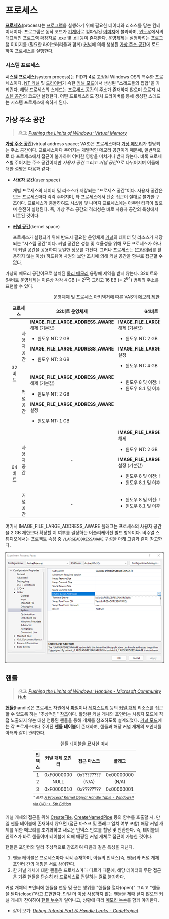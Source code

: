 # 프로세스
**[프로세스](https://en.wikipedia.org/wiki/Process_(computing))**(process)는 [프로그램](https://en.wikipedia.org/wiki/Computer_program)을 실행하기 위해 필요한 데이터와 리소스를 담는 컨테이너이다. 프로그램은 동작 코드가 [기계어](https://en.wikipedia.org/wiki/Machine_code)로 컴파일된 [이미지](https://en.wikipedia.org/wiki/Executable)에 불과하며, [윈도우](Windows.md)에서의 대표적인 프로그램 확장자로 [.exe](https://en.wikipedia.org/wiki/.exe) 및 [.dll](https://en.wikipedia.org/wiki/Dynamic-link_library) 등이 존재한다. [운영체제](https://en.wikipedia.org/wiki/Operating_system)는 실행하려는 프로그램 이미지를 (필요한 라이브러리들과 함께) [커널](Kernel.md)에 의해 생성된 [가상 주소 공간](#가상-주소-공간)에 로드하여 프로세스를 실행한다.

### 시스템 프로세스
**시스템 프로세스**(system process)는 PID가 4로 고정된 Windows OS의 특수한 프로세스이다. [NT 커널](Kernel.md#nt-커널) 및 [드라이버](Driver.md)가 속한 [커널 모드](Processor.md#권한-수준)에서 생성된 "스레드들의 집합"을 가리킨다. 해당 프로세스의 스레드는 [프로세스 공간](#가상-주소-공간)의 주소가 존재하지 않으며 오로지 [시스템 공간](#가상-주소-공간)의 코드만 실행한다. 어떤 프로세스라도 장치 드라이버를 통해 생성한 스레드는 시스템 프로세스에 속하게 된다.

## 가상 주소 공간
> *참고: [Pushing the Limits of Windows: Virtual Memory](https://techcommunity.microsoft.com/t5/windows-blog-archive/pushing-the-limits-of-windows-virtual-memory/ba-p/723750)*

**[가상 주소 공간](https://en.wikipedia.org/wiki/Virtual_address_space)**(virtual address space; VAS)은 프로세스마다 [가상 메모리](Memory.md#가상-메모리)가 할당되는 주소 공간이다. 프로세스마다 주어지는 개별적인 메모리 공간이기 때문에, 일반적으로 타 프로세스에서 접근이 불가하여 어떠한 영향을 미치거나 받지 않는다. 비록 프로세스별 주어지는 주소 공간이지만 *사용자 공간* 그리고 *커널 공간*으로 나뉘어지며 이들에 대한 설명은 다음과 같다:

* **[사용자 공간](https://en.wikipedia.org/wiki/User_space_and_kernel_space)**(user space)

    개별 프로세스의 데이터 및 리소스가 저장되는 "프로세스 공간"이다. 사용자 공간은 모든 프로세스마다 각각 주어지며, 타 프로세스에서 단순 접근이 절대로 불가한 구조이다. 프로세스가 충돌하여도 시스템 및 나머지 프로세스에는 아무런 타격이 없으며 온전히 실행된다. 즉, 가상 주소 공간의 격리성은 바로 사용자 공간의 특성에서 비롯된 것이다.

* **[커널 공간](https://en.wikipedia.org/wiki/User_space_and_kernel_space)**(kernel space)

    프로세스가 실행되기 위해 반드시 필요한 운영체제 [커널](Kernel.md)의 데이터 및 리소스가 저장되는 "시스템 공간"이다. 커널 공간은 성능 및 효율성을 위해 모든 프로세스가 하나의 커널 공간을 공용하여 동일한 정보를 가진다. 그러나 프로세스는 ([드라이버](Driver.md)를 활용하지 않는 이상) 하드웨어 차원의 보안 조치에 의해 커널 공간을 함부로 접근할 수 없다.

가상의 메모리 공간이므로 설치된 [물리 메모리](Memory.md) 용량에 제약을 받지 않는다. 32비트와 64비트 [운영체제](https://en.wikipedia.org/wiki/Operating_system)는 이론상 각각 4 GB (= 2<sup>32</sup>) 그리고 16 EB (= 2<sup>64</sup>) 범위의 주소를 표현할 수 있다. 

<table style="table-layout: fixed; width: 95%; margin-left: auto; margin-right: auto;"><caption style="caption-side: top;">운영체제 및 프로세스 아키텍처에 따른 VAS의 <a href="https://learn.microsoft.com/en-us/windows/win32/memory/memory-limits-for-windows-releases#memory-and-address-space-limits">메모리 제한</a></caption><colgroup><col style="width: 10%;"/><col style="width: 10%;"/><col style="width: 40%;"/><col style="width: 40%;"/></colgroup><thead><tr><th colspan="2" style="text-align: center;">프로세스</th><th style="text-align: center;">32비트 운영체제</th><th style="text-align: center;">64비트 운영체제</th></tr></thead><tbody style="vertical-align: top;"><tr><td rowspan="2" style="text-align: center; vertical-align: middle;">32비트</td><td style="text-align: right; vertical-align: middle;">사용자 공간</td><td><b>IMAGE_FILE_LARGE_ADDRESS_AWARE</b> 해제 (기본값)<br/><ul><li>윈도우 NT: 2 GB</li></ul><b>IMAGE_FILE_LARGE_ADDRESS_AWARE</b><ul><li>윈도우 NT: 3 GB</li></ul></td><td><b>IMAGE_FILE_LARGE_ADDRESS_AWARE</b> 해제 (기본값)<br/><ul><li>윈도우 NT: 2 GB</li></ul><b>IMAGE_FILE_LARGE_ADDRESS_AWARE</b> 설정<ul><li>윈도우 NT: 4 GB</li></ul></td></tr><tr><td style="text-align: right; vertical-align: middle;">커널 공간</td><td><b>IMAGE_FILE_LARGE_ADDRESS_AWARE</b> 해제 (기본값)<br/><ul><li>윈도우 NT: 2 GB</li></ul><b>IMAGE_FILE_LARGE_ADDRESS_AWARE</b> 설정<ul><li>윈도우 NT: 1 GB</li></ul></td><td><ul><li>윈도우 8 및 이전: 8 TB</li><li>윈도우 8.1 및 이후: 128 TB</li></ul></td></tr><tr><td rowspan="2" style="text-align: center; vertical-align: middle;">64비트</td><td style="text-align: right; vertical-align: middle;">사용자 공간</td><td style="text-align: center; vertical-align: middle;">-</td><td><b>IMAGE_FILE_LARGE_ADDRESS_AWARE</b> 해제<ul><li>윈도우 NT: 2 GB</li></ul><b>IMAGE_FILE_LARGE_ADDRESS_AWARE</b> 설정 (기본값)<br/><ul><li>윈도우 8 및 이전: 8 TB</li><li>윈도우 8.1 및 이후: 128 TB</li></ul></td></tr><tr><td style="text-align: right; vertical-align: middle;">커널 공간</td><td style="text-align: center; vertical-align: middle;">-</td><td ><ul><li>윈도우 8 및 이전: 8 TB</li><li>윈도우 8.1 및 이후: 128 TB</li></ul></td></tr></tbody></table>

여기서 IMAGE_FILE_LARGE_ADDRESS_AWARE 플래그는 프로세스의 사용자 공간을 2 GB 제한보다 확장할 지 여부를 결정하는 어플리케이션 빌드 항목이다. 비주얼 스튜디오에서는 프로젝트 속성 중 `/LARGEADDRESSAWARE` 구성을 아래 그림과 같이 참고한다.

![비주얼 스튜디오의 프로젝트 속성 중 IMAGE_FILE_LARGE_ADDRESS_AWARE 플래그](./images/process_large_addresses.png)

## 핸들
> *참고: [Pushing the Limits of Windows: Handles - Microsoft Community Hub](https://techcommunity.microsoft.com/t5/windows-blog-archive/pushing-the-limits-of-windows-handles/ba-p/723848)*

**[핸들](https://en.wikipedia.org/wiki/Handle_(computing))**(handle)은 프로세스 차원에서 [파일](FileSystem.md)이나 [레지스트리](Registry.md) 등의 [커널 개체](Kernel.md#커널-개체) 리소스를 접근할 수 있도록 하는 "추상적인" [참조](C.md#포인터)이다. 할당된 커널 개체의 포인터는 사용자 모드에 직접 노출되지 않는 대신 연동된 핸들을 통해 개체를 참조하도록 설계되었다. [커널 모드](Processor.md#권한-수준)에는 각 프로세스마다 주어진 **핸들 테이블**이 존재하며, 핸들과 해당 커널 개체의 포인터를 아래와 같이 관리한다.

<table style="width: 65%; margin-left: auto; margin-right: auto;"><caption style="caption-side: top;">핸들 테이블을 묘사한 예시</caption><colgroup><col style="width: 10%;"/><col style="width: 30%;"/><col style="width: 30%;"/><col style="width: 30%;"/></colgroup><thead><tr><th style="text-align: center;">인덱스</th><th style="text-align: center;">커널 개체 포인터</th><th style="text-align: center;">접근 마스크</th><th style="text-align: center;">플래그</th></tr></thead><tbody><tr><td style="text-align: center;">1</td><td style="text-align: center;">0xF0000000</td><td style="text-align: center;">0x????????</td><td style="text-align: center;">0x00000000</td></tr><tr><td style="text-align: center;">2</td><td style="text-align: center;">NULL</td><td style="text-align: center;">(N/A)</td><td style="text-align: center;">(N/A)</td></tr><tr><td style="text-align: center;">3</td><td style="text-align: center;">0xF0000010</td><td style="text-align: center;">0x????????</td><td style="text-align: center;">0x00000001</td></tr></tbody><caption style="caption-side: bottom; text-align: left;"><i><sub>† 출처: <a href="https://www.oreilly.com/library/view/windows-via-cc/9780735639904/ch03s02.html">A Process’ Kernel Object Handle Table - Windows® via C/C++, 5th Edition</a></sub></i></caption></table>

커널 개체의 접근을 위해 [CreateFile](https://learn.microsoft.com/en-us/windows/win32/api/fileapi/nf-fileapi-createfilew), [CreateNamedPipe](https://learn.microsoft.com/en-us/windows/win32/api/winbase/nf-winbase-createnamedpipea) 등의 함수를 호출할 시, 만일 핸들 테이블에 존재하지 않으면 (접근 마스크 및 플래그 일치 여부 포함) 해당 커널 개체를 위한 메모리를 초기화하고 새로운 인덱스 번호를 할당 및 반환한다. 즉, 테이블의 인덱스가 바로 핸들이며 테이블에 의해 매핑된 커널 개체로 접근이 가능한 것이다.

핸들은 포인터와 달리 추상적으로 참조하여 다음과 같은 특성을 지닌다.

1. 핸들 테이블은 프로세스마다 각각 존재하며, 이들의 인덱스(즉, 핸들)와 커널 개체 포인터 간의 매핑은 서로 상이한다.
1. 한 커널 개체에 대한 핸들은 프로세스마다 다르기 때문에, 해당 데이터의 무단 접근은 기존 핸들을 단순히 타 프로세스로 전달하는 걸로 불가하다.

커널 개체의 포인터에 핸들을 연동 및 끊는 행위를 "핸들을 열다(open)" 그리고 "핸들을 닫다(close)"라고 표현한다. 만일 더 이상 사용하지 않는 핸들을 제때 닫지 않으면 커널 개체가 잔여하여 [핸들 누수](https://en.wikipedia.org/wiki/Handle_leak)가 일어나고, 상황에 따라 [메모리 누수](https://en.wikipedia.org/wiki/Memory_leak)를 함께 야기한다.

* 같이 보기: *[Debug Tutorial Part 5: Handle Leaks - CodeProject](https://www.codeproject.com/articles/6988/debug-tutorial-part-5-handle-leaks)*
